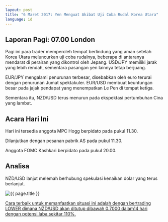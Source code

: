 ```yaml
---
layout: post
title: "6 Maret 2017: Yen Menguat Akibat Uji Coba Rudal Korea Utara"
language: id
---
```

## Laporan Pagi: 07.00 London

Pagi ini para trader memperoleh tempat berlindung yang aman setelah Korea Utara meluncurkan uji coba rudalnya, beberapa di antaranya mendarat di perairan yang dikontrol oleh Jepang. USD/JPY memiliki jarak yang lebih rendah, sementara pasangan yen lainnya tetap berjuang.

EUR/JPY mengalami penurunan terbesar, disebabkan oleh euro terurai dengan penurunan Jumat spektakuler. EUR/USD membuat keuntungan besar pada jajak pendapat yang menempatkan Le Pen di tempat ketiga.

Sementara itu, NZD/USD terus menurun pada ekspektasi pertumbuhan Cina yang lambat.

## Acara Hari Ini

Hari ini tersedia anggota MPC Hogg berpidato pada pukul 11.30.

Dilanjutkan dengan pesanan pabrik AS pada pukul 11.30.

Anggota FOMC Kashkari berpidato pada pukul 20.00.

## Analisa

NZD/USD lanjut melemah berhubung spekulasi kenaikan dolar yang terus berlanjut.

<img src="{{ site.url }}/images/Screen_Shot_2017-03-07-id.png" alt="{{ page.title }}" title="{{ page.title }}">

<a href="%LINK%%?currency=USD& market=forex&underlying=frxNZDUSD&formname=higherlower&duration_amount=14&duration_units=d&amount=10&amount_type=payout&expiry_type=duration&barrier=0.7" target="_blank">Cara terbaik untuk memanfaatkan situasi ini adalah dengan bertrading LOWER dimana NZD/USD akan ditutup dibawah 0.7000 dalam14 hari dengan potensi laba sekitar 110%.</a>
